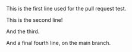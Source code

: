 This is the first line used for the pull request test.

This is the second line!

And the third.

And a final fourth line, on the main branch.
